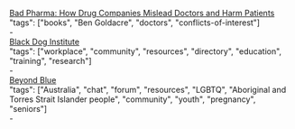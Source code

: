 [Bad Pharma: How Drug Companies Mislead Doctors and Harm Patients](http://a.co/fUqjjn0)<br />
"tags": ["books", "Ben Goldacre", "doctors", "conflicts-of-interest"]<br />
-<br />
[Black Dog Institute](https://www.blackdoginstitute.org.au/)<br />
"tags": ["workplace", "community", "resources", "directory", "education", "training", "research"]<br />
-<br />
[Beyond Blue](https://www.beyondblue.org.au/)<br />
"tags": ["Australia", "chat", "forum", "resources", "LGBTQ", "Aboriginal and Torres Strait Islander people", "community", "youth", "pregnancy", "seniors"]<br />
-<br />
